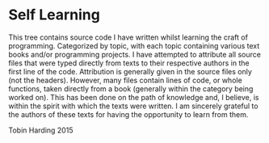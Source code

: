 Self Learning 
=============

This tree contains source code I have written whilst learning the craft of
programming. Categorized by topic, with each topic containing various text books
and/or programming projects. I have attempted to attribute all source files that
were typed directly from texts to their respective authors in the first line of
the code. Attribution is generally given in the source files only (not the
headers). However, many files contain lines of code, or whole functions, taken
directly from a book (generally within the category being worked on). This has
been done on the path of knowledge and, I believe, is within the spirit with
which the texts were written. I am sincerely grateful to the authors of these
texts for having the opportunity to learn from them. 

Tobin Harding 2015  
